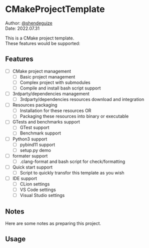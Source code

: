 # CMakeProjectTemplate
Author: [@shendeguize](https://github.com/shendeguize)  
Date: 2022.07.31

This is a CMake project template.  
These features would be supported:
## Features
- [ ] CMake project management
    - [ ] Basic project management
    - [ ] Complex project with submodules
    - [ ] Compile and install bash script support
- [ ] 3rdparty/dependencies management
    - [ ] 3rdparty/dependencies resources download and integration
- [ ] Resources packaging
    - [ ] Installation for these resources OR
    - [ ] Packaging these resources into binary or executable
- [ ] GTests and benchmarks support
    - [ ] GTest support
    - [ ] Benchmark support
- [ ] Python3 support
    - [ ] pybind11 support
    - [ ] setup.py demo
- [ ] formater support
    - [ ] .clang-format and bash script for check/formatting
- [ ] Quick start support
    - [ ] Script to quickly transfor this template as you wish
- [ ] IDE support
    - [ ] CLion settings
    - [ ] VS Code settings
    - [ ] Visual Studio settings

## Notes
Here are some notes as preparing this project.


## Usage



